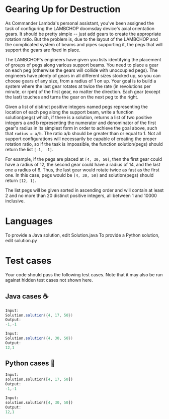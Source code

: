 Gearing Up for Destruction
==========================
As Commander Lambda's personal assistant, you've been assigned the task of configuring the LAMBCHOP doomsday device's axial orientation gears. It should be pretty simple -- just add gears to create the appropriate rotation ratio. But the problem is, due to the layout of the LAMBCHOP and the complicated system of beams and pipes supporting it, the pegs that will support the gears are fixed in place.

The LAMBCHOP's engineers have given you lists identifying the placement of groups of pegs along various support beams. You need to place a gear on each peg (otherwise the gears will collide with unoccupied pegs). The engineers have plenty of gears in all different sizes stocked up, so you can choose gears of any size, from a radius of 1 on up. Your goal is to build a system where the last gear rotates at twice the rate (in revolutions per minute, or rpm) of the first gear, no matter the direction. Each gear (except the last) touches and turns the gear on the next peg to the right.

Given a list of distinct positive integers named pegs representing the location of each peg along the support beam, write a function solution(pegs) which, if there is a solution, returns a list of two positive integers a and b representing the numerator and denominator of the first gear's radius in its simplest form in order to achieve the goal above, such that ```radius = a/b```. The ratio a/b should be greater than or equal to 1. Not all support configurations will necessarily be capable of creating the proper rotation ratio, so if the task is impossible, the function solution(pegs) should return the list ```[-1, -1]```.

For example, if the pegs are placed at ```[4, 30, 50]```, then the first gear could have a radius of 12, the second gear could have a radius of 14, and the last one a radius of 6. Thus, the last gear would rotate twice as fast as the first one. In this case, pegs would be ```[4, 30, 50]``` and solution(pegs) should return ```[12, 1]```.

The list pegs will be given sorted in ascending order and will contain at least 2 and no more than 20 distinct positive integers, all between 1 and 10000 inclusive.

Languages
=========

To provide a Java solution, edit Solution.java
To provide a Python solution, edit solution.py

Test cases
==========
Your code should pass the following test cases.
Note that it may also be run against hidden test cases not shown here.

## Java cases ☕️
```java
Input:
Solution.solution({4, 17, 50})
Output:
-1,-1
```
```java
Input:
Solution.solution({4, 30, 50})
Output:
12,1
```

## Python cases 🐍
```python
Input:
solution.solution([4, 17, 50])
Output:
-1,-1
```
```python
Input:
solution.solution([4, 30, 50])
Output:
12,1
``````